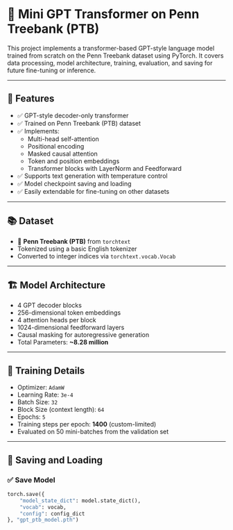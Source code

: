 # 🧠 Mini GPT Transformer on Penn Treebank (PTB)

This project implements a transformer-based GPT-style language model trained from scratch on the Penn Treebank dataset using PyTorch. It covers data processing, model architecture, training, evaluation, and saving for future fine-tuning or inference.

---

## 🚀 Features

- ✅ GPT-style decoder-only transformer
- ✅ Trained on Penn Treebank (PTB) dataset
- ✅ Implements:
  - Multi-head self-attention
  - Positional encoding
  - Masked causal attention
  - Token and position embeddings
  - Transformer blocks with LayerNorm and Feedforward
- ✅ Supports text generation with temperature control
- ✅ Model checkpoint saving and loading
- ✅ Easily extendable for fine-tuning on other datasets

---

## 📚 Dataset

- 📘 **Penn Treebank (PTB)** from `torchtext`
- Tokenized using a basic English tokenizer
- Converted to integer indices via `torchtext.vocab.Vocab`

---

## 🏗️ Model Architecture

- 4 GPT decoder blocks
- 256-dimensional token embeddings
- 4 attention heads per block
- 1024-dimensional feedforward layers
- Causal masking for autoregressive generation
- Total Parameters: **~8.28 million**

---

## 🔧 Training Details

- Optimizer: `AdamW`
- Learning Rate: `3e-4`
- Batch Size: `32`
- Block Size (context length): `64`
- Epochs: `5`
- Training steps per epoch: **1400** (custom-limited)
- Evaluated on 50 mini-batches from the validation set

---

## 💾 Saving and Loading

### ✅ Save Model
```python
torch.save({
    "model_state_dict": model.state_dict(),
    "vocab": vocab,
    "config": config_dict
}, "gpt_ptb_model.pth")
